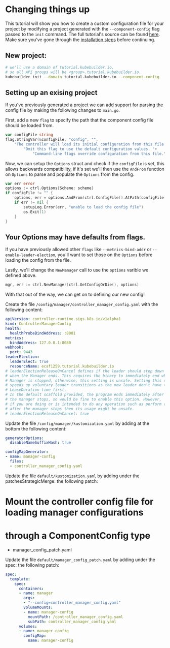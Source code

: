 # Changing things up

This tutorial will show you how to create a custom configuration file for your
project by modifying a project generated with the `--component-config` flag
passed to the `init` command. The full tutorial's source can be found 
[here][tutorial-source]. Make sure you've gone through the [installation 
steps](/quick-start.md#installation) before continuing.

## New project:

```bash
# we'll use a domain of tutorial.kubebuilder.io,
# so all API groups will be <group>.tutorial.kubebuilder.io.
kubebuilder init --domain tutorial.kubebuilder.io --component-config
```

## Setting up an exising project

If you've previously generated a project we can add support for parsing the
config file by making the following changes to `main.go`.

First, add a new `flag` to specify the path that the component config file
should be loaded from.

```go
var configFile string
flag.StringVar(&configFile, "config", "",
    "The controller will load its initial configuration from this file. "+
        "Omit this flag to use the default configuration values. "+
            "Command-line flags override configuration from this file.")
```

Now, we can setup the `Options` struct and check if the `configFile` is set,
this allows backwards compatibility, if it's set we'll then use the `AndFrom`
function on `Options` to parse and populate the `Options` from the config.


```go
var err error
options := ctrl.Options{Scheme: scheme}
if configFile != "" {
    options, err = options.AndFrom(ctrl.ConfigFile().AtPath(configFile))
    if err != nil {
        setupLog.Error(err, "unable to load the config file")
        os.Exit(1)
    }
}
```

<aside class="note warning">

<h1>Your Options may have defaults from flags.</h1>

If you have previously allowed other `flags` like `--metrics-bind-addr` or 
`--enable-leader-election`, you'll want to set those on the `Options` before
loading the config from the file.

</aside>

Lastly, we'll change the `NewManager` call to use the `options` varible we
defined above.

```go
mgr, err := ctrl.NewManager(ctrl.GetConfigOrDie(), options)
```

With that out of the way, we can get on to defining our new config!

[tutorial-source]: https://github.com/kubernetes-sigs/kubebuilder/tree/master/docs/book/src/component-config-tutorial/testdata/project

Create the file `/config/manager/controller_manager_config.yaml` with the following content:

```yaml
apiVersion: controller-runtime.sigs.k8s.io/v1alpha1
kind: ControllerManagerConfig
health:
  healthProbeBindAddress: :8081
metrics:
  bindAddress: 127.0.0.1:8080
webhook:
  port: 9443
leaderElection:
  leaderElect: true
  resourceName: ecaf1259.tutorial.kubebuilder.io
# leaderElectionReleaseOnCancel defines if the leader should step down volume
# when the Manager ends. This requires the binary to immediately end when the
# Manager is stopped, otherwise, this setting is unsafe. Setting this significantly
# speeds up voluntary leader transitions as the new leader don't have to wait
# LeaseDuration time first.
# In the default scaffold provided, the program ends immediately after
# the manager stops, so would be fine to enable this option. However,
# if you are doing or is intended to do any operation such as perform cleanups
# after the manager stops then its usage might be unsafe.
# leaderElectionReleaseOnCancel: true
```

Update the file `/config/manager/kustomization.yaml` by adding at the bottom the following content:

```yaml
generatorOptions:
  disableNameSuffixHash: true

configMapGenerator:
- name: manager-config
  files:
  - controller_manager_config.yaml
```

Update the file `default/kustomization.yaml` by adding under the patchesStrategicMerge: the following patch:

# Mount the controller config file for loading manager configurations
# through a ComponentConfig type
- manager_config_patch.yaml

Update the file `default/manager_config_patch.yaml` by adding under the spec: the following patch:

```yaml
spec:
  template:
    spec:
      containers:
      - name: manager
        args:
        - "--config=controller_manager_config.yaml"
        volumeMounts:
        - name: manager-config
          mountPath: /controller_manager_config.yaml
          subPath: controller_manager_config.yaml
      volumes:
      - name: manager-config
        configMap:
          name: manager-config
```

